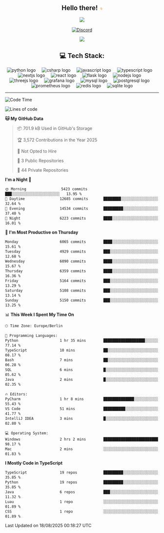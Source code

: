 <div align="center">
  
  ## <strong>Hello there! <img src="https://raw.githubusercontent.com/ginny100/ginny100/main/assets/waving-hand.webp" width="2%"></strong><br/>
  <p align="center">
    <a><img src="https://readme-typing-svg.herokuapp.com?color=3DF7E2&size=25&center=true&lines=hi;full+stack+developer;cops.bio+owner;"></a>
  </p>
  
</div>

<div align="center">
  <a href="https://discord.gg/mullencord">
    <img src="https://discord.c99.nl/widget/theme-1/727599616043909190.png" alt="Discord" />
  </a>
    <p align="center">  
      <img src="https://komarev.com/ghpvc/?username=Hunter-Matata">
    </p>
</div>

## <div align="center">💻 Tech Stack:</div>
<div align="center">
  <img src="https://cdn.jsdelivr.net/gh/devicons/devicon/icons/python/python-original.svg" height="40" alt="python logo"  />
  <img width="12" />
  <img src="https://cdn.jsdelivr.net/gh/devicons/devicon/icons/csharp/csharp-original.svg" height="40" alt="csharp logo"  />
  <img width="12" />
  <img src="https://cdn.jsdelivr.net/gh/devicons/devicon/icons/javascript/javascript-original.svg" height="40" alt="javascript logo"  />
  <img width="12" />
  <img src="https://cdn.jsdelivr.net/gh/devicons/devicon/icons/typescript/typescript-original.svg" height="40" alt="typescript logo"  />
  <img width="12" />
  <img src="https://cdn.jsdelivr.net/gh/devicons/devicon/icons/nextjs/nextjs-original.svg" height="40" alt="nextjs logo"  />
  <img width="12" />
  <img src="https://cdn.jsdelivr.net/gh/devicons/devicon/icons/react/react-original.svg" height="40" alt="react logo"  />
  <img width="12" />
  <img src="https://cdn.jsdelivr.net/gh/devicons/devicon/icons/flask/flask-original.svg" height="40" alt="flask logo"  />
  <img width="12" />
  <img src="https://cdn.jsdelivr.net/gh/devicons/devicon/icons/nodejs/nodejs-original.svg" height="40" alt="nodejs logo"  />
  <img width="12" />
  <img src="https://cdn.jsdelivr.net/gh/devicons/devicon/icons/threejs/threejs-original.svg" height="40" alt="threejs logo"  />
  <img width="12" />
  <img src="https://cdn.jsdelivr.net/gh/devicons/devicon/icons/grafana/grafana-original.svg" height="40" alt="grafana logo"  />
  <img width="12" />
  <img src="https://cdn.jsdelivr.net/gh/devicons/devicon/icons/mysql/mysql-original.svg" height="40" alt="mysql logo"  />
  <img width="12" />
  <img src="https://cdn.jsdelivr.net/gh/devicons/devicon/icons/postgresql/postgresql-original.svg" height="40" alt="postgresql logo"  />
  <img width="12" />
  <img src="https://cdn.jsdelivr.net/gh/devicons/devicon/icons/prometheus/prometheus-original.svg" height="40" alt="prometheus logo"  />
  <img width="12" />
  <img src="https://cdn.jsdelivr.net/gh/devicons/devicon/icons/redis/redis-original.svg" height="40" alt="redis logo"  />
  <img width="12" />
  <img src="https://cdn.jsdelivr.net/gh/devicons/devicon/icons/sqlite/sqlite-original.svg" height="40" alt="sqlite logo"  />
</div>

---
<!--START_SECTION:waka-->
![Code Time](http://img.shields.io/badge/Code%20Time-1%2C330%20hrs%2052%20mins-blue)

![Lines of code](https://img.shields.io/badge/From%20Hello%20World%20I%27ve%20Written-2.9%20million%20lines%20of%20code-blue)

**🐱 My GitHub Data** 

> 📦 701.9 kB Used in GitHub's Storage 
 > 
> 🏆 3,572 Contributions in the Year 2025
 > 
> 🚫 Not Opted to Hire
 > 
> 📜 3 Public Repositories 
 > 
> 🔑 44 Private Repositories 
 > 
**I'm a Night 🦉** 

```text
🌞 Morning                5423 commits        ███░░░░░░░░░░░░░░░░░░░░░░   13.95 % 
🌆 Daytime                12685 commits       ████████░░░░░░░░░░░░░░░░░   32.64 % 
🌃 Evening                14534 commits       █████████░░░░░░░░░░░░░░░░   37.40 % 
🌙 Night                  6223 commits        ████░░░░░░░░░░░░░░░░░░░░░   16.01 % 
```
📅 **I'm Most Productive on Thursday** 

```text
Monday                   6065 commits        ████░░░░░░░░░░░░░░░░░░░░░   15.61 % 
Tuesday                  4929 commits        ███░░░░░░░░░░░░░░░░░░░░░░   12.68 % 
Wednesday                6090 commits        ████░░░░░░░░░░░░░░░░░░░░░   15.67 % 
Thursday                 6359 commits        ████░░░░░░░░░░░░░░░░░░░░░   16.36 % 
Friday                   5164 commits        ███░░░░░░░░░░░░░░░░░░░░░░   13.29 % 
Saturday                 5108 commits        ███░░░░░░░░░░░░░░░░░░░░░░   13.14 % 
Sunday                   5150 commits        ███░░░░░░░░░░░░░░░░░░░░░░   13.25 % 
```


📊 **This Week I Spent My Time On** 

```text
🕑︎ Time Zone: Europe/Berlin

💬 Programming Languages: 
Python                   1 hr 35 mins        ███████████████████░░░░░░   77.14 % 
TypeScript               10 mins             ██░░░░░░░░░░░░░░░░░░░░░░░   08.17 % 
Bash                     7 mins              ██░░░░░░░░░░░░░░░░░░░░░░░   06.28 % 
SQL                      6 mins              █░░░░░░░░░░░░░░░░░░░░░░░░   05.62 % 
Java                     2 mins              █░░░░░░░░░░░░░░░░░░░░░░░░   02.35 % 

🔥 Editors: 
PyCharm                  1 hr 8 mins         ██████████████░░░░░░░░░░░   55.43 % 
VS Code                  51 mins             ██████████░░░░░░░░░░░░░░░   41.77 % 
IntelliJ IDEA            3 mins              █░░░░░░░░░░░░░░░░░░░░░░░░   02.80 % 

💻 Operating System: 
Windows                  2 hrs 2 mins        █████████████████████████   98.17 % 
Mac                      2 mins              ░░░░░░░░░░░░░░░░░░░░░░░░░   01.83 % 
```

**I Mostly Code in TypeScript** 

```text
TypeScript               19 repos            █████████░░░░░░░░░░░░░░░░   35.85 % 
Python                   19 repos            █████████░░░░░░░░░░░░░░░░   35.85 % 
Java                     6 repos             ███░░░░░░░░░░░░░░░░░░░░░░   11.32 % 
Luau                     1 repo              ░░░░░░░░░░░░░░░░░░░░░░░░░   01.89 % 
CSS                      1 repo              ░░░░░░░░░░░░░░░░░░░░░░░░░   01.89 % 
```




 Last Updated on 18/08/2025 00:18:27 UTC
<!--END_SECTION:waka-->
